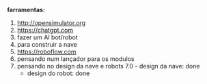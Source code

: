 __farramentas:__ 
1. http://opensimulator.org
2. https://chatgpt.com
3. fazer um AI bot/robot
4. para construir a nave
5. https://roboflow.com
6. pensando num lançador para os modulos
7. pensando no design da nave e robots
7.0 - design da nave: done
    - design do robot: done

